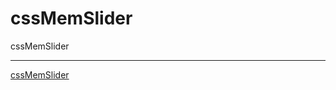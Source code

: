 # cssMemSlider
cssMemSlider
****
[cssMemSlider](https://julasweta.github.io/cssMemSlider/cssMemSlider/index.html)
